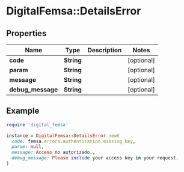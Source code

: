 # DigitalFemsa::DetailsError

## Properties

| Name | Type | Description | Notes |
| ---- | ---- | ----------- | ----- |
| **code** | **String** |  | [optional] |
| **param** | **String** |  | [optional] |
| **message** | **String** |  | [optional] |
| **debug_message** | **String** |  | [optional] |

## Example

```ruby
require 'digital_femsa'

instance = DigitalFemsa::DetailsError.new(
  code: femsa.errors.authentication.missing_key,
  param: null,
  message: Acceso no autorizado.,
  debug_message: Please include your access key in your request.
)
```

